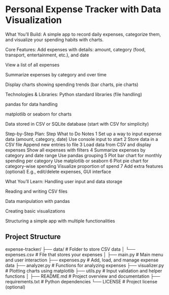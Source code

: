 # Personal Expense Tracker with Data Visualization
What You’ll Build:
A simple app to record daily expenses, categorize them, and visualize your spending habits with charts.

Core Features:
Add expenses with details: amount, category (food, transport, entertainment, etc.), and date

View a list of all expenses

Summarize expenses by category and over time

Display charts showing spending trends (bar charts, pie charts)

Technologies & Libraries:
Python standard libraries (file handling)  

pandas for data handling

matplotlib or seaborn for charts

Data stored in CSV or SQLite database (start with CSV for simplicity)

Step-by-Step Plan:
Step	What to Do	Notes
1	Set up a way to input expense data (amount, category, date)	Use console input to start
2	Store data in a CSV file	Append new entries to file
3	Load data from CSV and display expenses	Show all expenses with filters
4	Summarize expenses by category and date range	Use pandas grouping
5	Plot bar chart for monthly spending per category	Use matplotlib or seaborn
6	Plot pie chart for category-wise spending	Visualize proportion of spend
7	Add extra features (optional)	E.g., edit/delete expenses, GUI interface

What You’ll Learn:
Handling user input and data storage

Reading and writing CSV files

Data manipulation with pandas

Creating basic visualizations

Structuring a simple app with multiple functionalities

## Project Structure

expense-tracker/
├── data/ # Folder to store CSV data
│ └── expenses.csv # File that stores your expenses
│
├── main.py # Main menu and user interaction
├── expenses.py # Add, load, and manage expense data
├── analyzer.py # Functions for analyzing expenses
├── visualizer.py # Plotting charts using matplotlib
├── utils.py # Input validation and helper functions
│
├── README.md # Project overview and documentation
├── requirements.txt # Python dependencies
└── LICENSE # Project license (optional)


